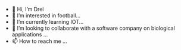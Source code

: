 - 👋 Hi, I’m Drei
- 👀 I’m interested in football...
- 🌱 I’m currently learning IOT...
- 💞️ I’m looking to collaborate with a software company on biological applications ...
- 📫 How to reach me ...

<!---
Dreispring/Dreispring is a ✨ special ✨ repository because its `README.md` (this file) appears on your GitHub profile.
You can click the Preview link to take a look at your changes.
--->

